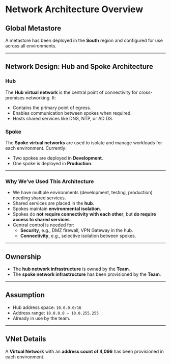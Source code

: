# Network Architecture Overview

## Global Metastore

A metastore has been deployed in the **South** region and configured for use across all environments.

---

## Network Design: Hub and Spoke Architecture

### Hub

The **Hub virtual network** is the central point of connectivity for cross-premises networking. It:

- Contains the primary point of egress.
- Enables communication between spokes when required.
- Hosts shared services like DNS, NTP, or AD DS.

### Spoke

The **Spoke virtual networks** are used to isolate and manage workloads for each environment. Currently:

- Two spokes are deployed in **Development**.
- One spoke is deployed in **Production**.

---

### Why We’ve Used This Architecture

- We have multiple environments (development, testing, production) needing shared services.
- Shared services are placed in the **hub**.
- Spokes maintain **environmental isolation**.
- Spokes do **not require connectivity with each other**, but **do require access to shared services**.
- Central control is needed for:
  - **Security**, e.g., DMZ firewall, VPN Gateway in the hub.
  - **Connectivity**, e.g., selective isolation between spokes.

---

## Ownership

- The **hub network infrastructure** is owned by the **Team**.
- The **spoke network infrastructure** has been provisioned by the **Team**.

---

## Assumption

- Hub address space: `10.0.0.0/16`
- Address range: `10.0.0.0 – 10.0.255.255`
- Already in use by the team.

---

## VNet Details

A **Virtual Network** with an **address count of 4,096** has been provisioned in each environment.
